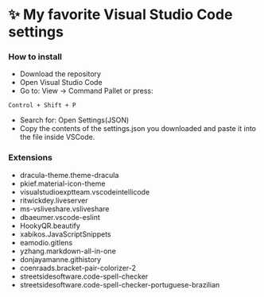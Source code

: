 <h1>✨ My favorite Visual Studio Code settings</h1>

<h3>How to install</h3>

- Download the repository
- Open Visual Studio Code
- Go to: View -> Command Pallet or press:
~~~
Control + Shift + P
~~~
- Search for: Open Settings(JSON)
- Copy the contents of the settings.json you downloaded and paste it into the file inside VSCode.

<h3>Extensions</h3>

- dracula-theme.theme-dracula
- pkief.material-icon-theme
- visualstudioexptteam.vscodeintellicode
- ritwickdey.liveserver
- ms-vsliveshare.vsliveshare
- dbaeumer.vscode-eslint
- HookyQR.beautify
- xabikos.JavaScriptSnippets
- eamodio.gitlens
- yzhang.markdown-all-in-one
- donjayamanne.githistory
- coenraads.bracket-pair-colorizer-2
- streetsidesoftware.code-spell-checker
- streetsidesoftware.code-spell-checker-portuguese-brazilian